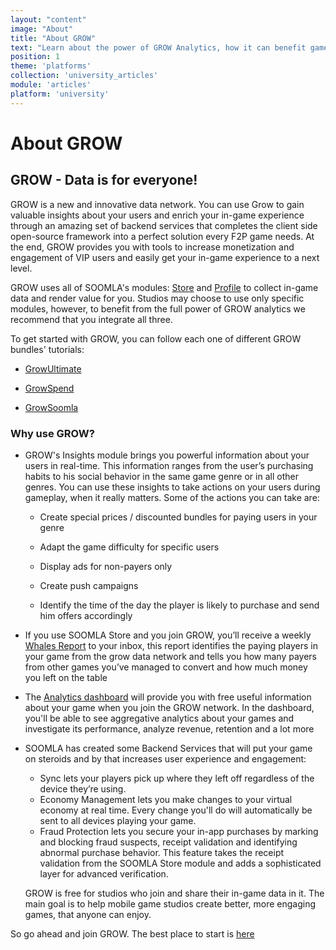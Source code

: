 ```yaml
---
layout: "content"
image: "About"
title: "About GROW"
text: "Learn about the power of GROW Analytics, how it can benefit game developers, and how to use the GROW dashboard."
position: 1
theme: 'platforms'
collection: 'university_articles'
module: 'articles'
platform: 'university'
---
```


# About GROW

## GROW - Data is for everyone!

GROW is a new and innovative data network. You can use Grow to gain valuable insights about your users  and enrich your in-game experience through an amazing set of backend services that completes the client side open-source framework into a perfect solution every F2P game needs.  At the end, GROW provides you with tools to increase monetization and engagement of VIP users and easily get your in-game experience to a next level.

GROW uses all of SOOMLA's modules: [Store](/unity/store/) and [Profile](/unity/profile/) to collect in-game data and render value for you. Studios may choose to use only specific modules, however, to benefit from the full power of GROW analytics we recommend that you integrate all three.

To get started with GROW, you can follow each one of different GROW bundles' tutorials:

- [GrowUltimate](/unity/grow/GrowUltimate_GettingStarted)

- [GrowSpend](/unity/grow/GrowSpend_GettingStarted)

- [GrowSoomla](/unity/grow/GrowSoomla_GettingStarted)


### Why use GROW?
- GROW's Insights module brings you powerful information about your users in real-time. This information ranges from the user’s purchasing habits to his social behavior in the same game genre or in all other genres. You can use these insights to take actions on your users during gameplay, when it really matters. Some of the actions you can take are:

  - Create special prices / discounted bundles for paying users in your genre

  - Adapt the game difficulty for specific users

  - Display ads for non-payers only

  - Create push campaigns

  - Identify the time of the day the player is likely to purchase and send him offers accordingly


- If you use SOOMLA Store and you join GROW, you’ll receive a weekly [Whales Report](/university/articles/Grow_WhalesReport/) to your inbox, this report identifies the paying players in your game from the grow data network and tells you how many payers from other games you’ve managed to convert and how much money you left on the table

- The [Analytics dashboard](/university/articles/Grow_Analytics/) will provide you with free useful information about your game when you join the GROW network. In the dashboard, you'll be able to see aggregative analytics about your games and investigate its performance, analyze revenue, retention and a lot more

- SOOMLA has created some Backend Services that will put your game on steroids and by that increases user experience and engagement:
  - Sync lets your players pick up where they left off regardless of the device they’re using.
  - Economy Management lets you make changes to your virtual economy at real time. Every change you'll do will automatically be sent to all devices playing your game.
  - Fraud Protection lets you secure your in-app purchases by marking and blocking fraud suspects, receipt validation and identifying abnormal purchase behavior. This feature takes the receipt validation from the SOOMLA Store module and adds a sophisticated layer for advanced verification.

  GROW is free for studios who join and share their in-game data in it. The main goal is to help mobile game studios create better, more engaging games, that anyone can enjoy.

So go ahead and join GROW. The best place to start is [here](http://dashboard.soom.la/)

